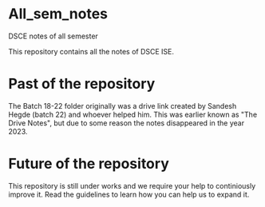 # All_sem_notes
DSCE notes of all semester

This repository contains all the notes of DSCE ISE. 

# Past of the repository
The Batch 18-22 folder originally was a drive link created by Sandesh Hegde (batch 22) and whoever helped him. 
This was earlier known as "The Drive Notes", but due to some reason the notes disappeared in the year 2023.

# Future of the repository
This repository is still under works and we require your help to continiously improve it.
Read the guidelines to learn how you can help us to expand it. 
